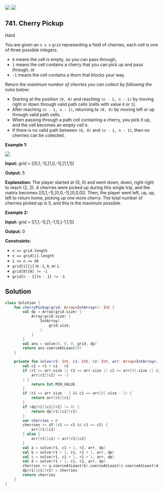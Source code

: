 [![](https://img.shields.io/github/stars/javadev/LeetCode-in-Kotlin?label=Stars&style=flat-square)](https://github.com/javadev/LeetCode-in-Kotlin)
[![](https://img.shields.io/github/forks/javadev/LeetCode-in-Kotlin?label=Fork%20me%20on%20GitHub%20&style=flat-square)](https://github.com/javadev/LeetCode-in-Kotlin/fork)

## 741\. Cherry Pickup

Hard

You are given an `n x n` `grid` representing a field of cherries, each cell is one of three possible integers.

*   `0` means the cell is empty, so you can pass through,
*   `1` means the cell contains a cherry that you can pick up and pass through, or
*   `-1` means the cell contains a thorn that blocks your way.

Return _the maximum number of cherries you can collect by following the rules below_:

*   Starting at the position `(0, 0)` and reaching `(n - 1, n - 1)` by moving right or down through valid path cells (cells with value `0` or `1`).
*   After reaching `(n - 1, n - 1)`, returning to `(0, 0)` by moving left or up through valid path cells.
*   When passing through a path cell containing a cherry, you pick it up, and the cell becomes an empty cell `0`.
*   If there is no valid path between `(0, 0)` and `(n - 1, n - 1)`, then no cherries can be collected.

**Example 1:**

![](https://assets.leetcode.com/uploads/2020/12/14/grid.jpg)

**Input:** grid = \[\[0,1,-1],[1,0,-1],[1,1,1]]

**Output:** 5

**Explanation:** The player started at (0, 0) and went down, down, right right to reach (2, 2). 4 cherries were picked up during this single trip, and the matrix becomes [[0,1,-1],[0,0,-1],[0,0,0]]. Then, the player went left, up, up, left to return home, picking up one more cherry. The total number of cherries picked up is 5, and this is the maximum possible.

**Example 2:**

**Input:** grid = \[\[1,1,-1],[1,-1,1],[-1,1,1]]

**Output:** 0

**Constraints:**

*   `n == grid.length`
*   `n == grid[i].length`
*   `1 <= n <= 50`
*   `grid[i][j]` is `-1`, `0`, or `1`.
*   `grid[0][0] != -1`
*   `grid[n - 1][n - 1] != -1`

## Solution

```kotlin
class Solution {
    fun cherryPickup(grid: Array<IntArray>): Int {
        val dp = Array(grid.size) {
            Array(grid.size) {
                IntArray(
                    grid.size,
                )
            }
        }
        val ans = solve(0, 0, 0, grid, dp)
        return ans.coerceAtLeast(0)
    }

    private fun solve(r1: Int, c1: Int, r2: Int, arr: Array<IntArray>, dp: Array<Array<IntArray>>): Int {
        val c2 = r1 + c1 - r2
        if (r1 >= arr.size || r2 >= arr.size || c1 >= arr[0].size || c2 >= arr[0].size || arr[r1][c1] == -1 ||
            arr[r2][c2] == -1
        ) {
            return Int.MIN_VALUE
        }
        if (r1 == arr.size - 1 && c1 == arr[0].size - 1) {
            return arr[r1][c1]
        }
        if (dp[r1][c1][r2] != 0) {
            return dp[r1][c1][r2]
        }
        var cherries = 0
        cherries += if (r1 == r2 && c1 == c2) {
            arr[r1][c1]
        } else {
            arr[r1][c1] + arr[r2][c2]
        }
        val a = solve(r1, c1 + 1, r2, arr, dp)
        val b = solve(r1 + 1, c1, r2 + 1, arr, dp)
        val c = solve(r1, c1 + 1, r2 + 1, arr, dp)
        val d = solve(r1 + 1, c1, r2, arr, dp)
        cherries += a.coerceAtLeast(b).coerceAtLeast(c.coerceAtLeast(d))
        dp[r1][c1][r2] = cherries
        return cherries
    }
}
```